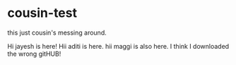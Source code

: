 # cousin-test
this just cousin's messing around.


Hi jayesh is here!
Hii aditi is here.
hii maggi is also here.
I think I downloaded the wrong gitHUB!